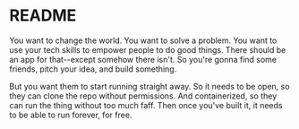 # README

You want to change the world. You want to solve a problem.
You want to use your tech skills to empower people to do good things.
There should be an app for that--except somehow there isn't.
So you're gonna find some friends, pitch your idea, and build something.

But you want them to start running straight away. 
So it needs to be open, so they can clone the repo without permissions.
And containerized, so they can run the thing without too much faff.
Then once you've built  it, it needs to be able to run forever, for free.
